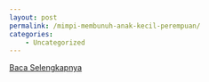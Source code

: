 ```yaml
---
layout: post
permalink: /mimpi-membunuh-anak-kecil-perempuan/
categories:
    - Uncategorized
---
```


[Baca Selengkapnya](/08)